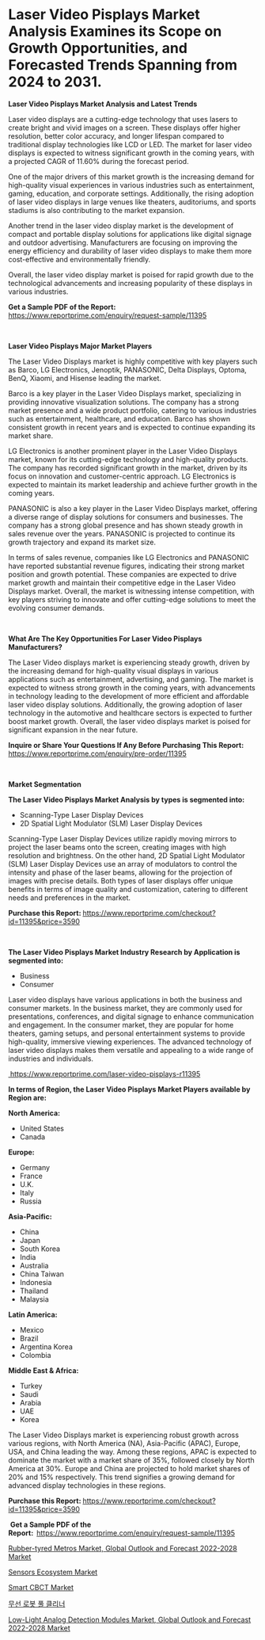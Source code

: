 <p><h1>Laser Video Pisplays Market Analysis Examines its Scope on Growth Opportunities, and Forecasted Trends Spanning from 2024 to 2031.</h1></p><p><strong>Laser Video Pisplays Market Analysis and Latest Trends</strong></p>
<p><p>Laser video displays are a cutting-edge technology that uses lasers to create bright and vivid images on a screen. These displays offer higher resolution, better color accuracy, and longer lifespan compared to traditional display technologies like LCD or LED. The market for laser video displays is expected to witness significant growth in the coming years, with a projected CAGR of 11.60% during the forecast period.</p><p>One of the major drivers of this market growth is the increasing demand for high-quality visual experiences in various industries such as entertainment, gaming, education, and corporate settings. Additionally, the rising adoption of laser video displays in large venues like theaters, auditoriums, and sports stadiums is also contributing to the market expansion.</p><p>Another trend in the laser video display market is the development of compact and portable display solutions for applications like digital signage and outdoor advertising. Manufacturers are focusing on improving the energy efficiency and durability of laser video displays to make them more cost-effective and environmentally friendly.</p><p>Overall, the laser video display market is poised for rapid growth due to the technological advancements and increasing popularity of these displays in various industries.</p></p>
<p><strong>Get a Sample PDF of the Report:&nbsp;</strong> <a href="https://www.reportprime.com/enquiry/request-sample/11395">https://www.reportprime.com/enquiry/request-sample/11395</a></p>
<p>&nbsp;</p>
<p><strong>Laser Video Pisplays Major Market Players</strong></p>
<p><p>The Laser Video Displays market is highly competitive with key players such as Barco, LG Electronics, Jenoptik, PANASONIC, Delta Displays, Optoma, BenQ, Xiaomi, and Hisense leading the market. </p><p>Barco is a key player in the Laser Video Displays market, specializing in providing innovative visualization solutions. The company has a strong market presence and a wide product portfolio, catering to various industries such as entertainment, healthcare, and education. Barco has shown consistent growth in recent years and is expected to continue expanding its market share.</p><p>LG Electronics is another prominent player in the Laser Video Displays market, known for its cutting-edge technology and high-quality products. The company has recorded significant growth in the market, driven by its focus on innovation and customer-centric approach. LG Electronics is expected to maintain its market leadership and achieve further growth in the coming years.</p><p>PANASONIC is also a key player in the Laser Video Displays market, offering a diverse range of display solutions for consumers and businesses. The company has a strong global presence and has shown steady growth in sales revenue over the years. PANASONIC is projected to continue its growth trajectory and expand its market size.</p><p>In terms of sales revenue, companies like LG Electronics and PANASONIC have reported substantial revenue figures, indicating their strong market position and growth potential. These companies are expected to drive market growth and maintain their competitive edge in the Laser Video Displays market. Overall, the market is witnessing intense competition, with key players striving to innovate and offer cutting-edge solutions to meet the evolving consumer demands.</p></p>
<p>&nbsp;</p>
<p><strong>What Are The Key Opportunities For Laser Video Pisplays Manufacturers?</strong></p>
<p><p>The Laser Video displays market is experiencing steady growth, driven by the increasing demand for high-quality visual displays in various applications such as entertainment, advertising, and gaming. The market is expected to witness strong growth in the coming years, with advancements in technology leading to the development of more efficient and affordable laser video display solutions. Additionally, the growing adoption of laser technology in the automotive and healthcare sectors is expected to further boost market growth. Overall, the laser video displays market is poised for significant expansion in the near future.</p></p>
<p><strong>Inquire or Share Your Questions If Any Before Purchasing This Report:</strong> <a href="https://www.reportprime.com/enquiry/pre-order/11395">https://www.reportprime.com/enquiry/pre-order/11395</a></p>
<p>&nbsp;</p>
<p><strong>Market Segmentation</strong></p>
<p><strong>The Laser Video Pisplays Market Analysis by types is segmented into:</strong></p>
<p><ul><li>Scanning-Type Laser Display Devices</li><li>2D Spatial Light Modulator (SLM) Laser Display Devices</li></ul></p>
<p><p>Scanning-Type Laser Display Devices utilize rapidly moving mirrors to project the laser beams onto the screen, creating images with high resolution and brightness. On the other hand, 2D Spatial Light Modulator (SLM) Laser Display Devices use an array of modulators to control the intensity and phase of the laser beams, allowing for the projection of images with precise details. Both types of laser displays offer unique benefits in terms of image quality and customization, catering to different needs and preferences in the market.</p></p>
<p><strong>Purchase this Report:&nbsp;</strong><a href="https://www.reportprime.com/checkout?id=11395&price=3590">https://www.reportprime.com/checkout?id=11395&price=3590</a></p>
<p>&nbsp;</p>
<p><strong>The Laser Video Pisplays Market Industry Research by Application is segmented into:</strong></p>
<p><ul><li>Business</li><li>Consumer</li></ul></p>
<p><p>Laser video displays have various applications in both the business and consumer markets. In the business market, they are commonly used for presentations, conferences, and digital signage to enhance communication and engagement. In the consumer market, they are popular for home theaters, gaming setups, and personal entertainment systems to provide high-quality, immersive viewing experiences. The advanced technology of laser video displays makes them versatile and appealing to a wide range of industries and individuals.</p></p>
<p><a href="https://www.reportprime.com/laser-video-pisplays-r11395">&nbsp;https://www.reportprime.com/laser-video-pisplays-r11395</a></p>
<p><strong>In terms of Region, the Laser Video Pisplays Market Players available by Region are:</strong></p>
<p>
    <p> <strong> North America: </strong>
        <ul>
            <li>United States</li>
            <li>Canada</li>
        </ul>
        </p> 
    <p> <strong> Europe: </strong>
        <ul>
            <li>Germany</li>
            <li>France</li>
            <li>U.K.</li>
            <li>Italy</li>
            <li>Russia</li>
        </ul>
        </p> 
    <p> <strong> Asia-Pacific: </strong>
        <ul>
            <li>China</li>
            <li>Japan</li>
            <li>South Korea</li>
            <li>India</li>
            <li>Australia</li>
            <li>China Taiwan</li>
            <li>Indonesia</li>
            <li>Thailand</li>
            <li>Malaysia</li>
        </ul>
        </p> 
    <p> <strong> Latin America: </strong>
        <ul>
            <li>Mexico</li>
            <li>Brazil</li>
            <li>Argentina Korea</li>
            <li>Colombia</li>
        </ul>
        </p> 
    <p> <strong> Middle East & Africa: </strong>
        <ul>
            <li>Turkey</li>
            <li>Saudi</li>
            <li>Arabia</li>
            <li>UAE</li>
            <li>Korea</li>
        </ul>
    </p>
    </p>
<p><p>The Laser Video Displays market is experiencing robust growth across various regions, with North America (NA), Asia-Pacific (APAC), Europe, USA, and China leading the way. Among these regions, APAC is expected to dominate the market with a market share of 35%, followed closely by North America at 30%. Europe and China are projected to hold market shares of 20% and 15% respectively. This trend signifies a growing demand for advanced display technologies in these regions.</p></p>
<p><strong>Purchase this Report: </strong><a href="https://www.reportprime.com/checkout?id=11395&price=3590">https://www.reportprime.com/checkout?id=11395&price=3590</a></p>
<p>&nbsp;<strong>Get a Sample PDF of the Report:&nbsp;&nbsp;</strong><a href="https://www.reportprime.com/enquiry/request-sample/11395">https://www.reportprime.com/enquiry/request-sample/11395</a></p>
<p><strong></strong></p>
<p><p><a href="https://issuu.com/reportprime-2/docs/rubber-tyred-metros-market-global-o_27d1f4c1cd4ec2">Rubber-tyred Metros Market, Global Outlook and Forecast 2022-2028 Market</a></p><p><a href="https://github.com/RickHolmes3/Market-Research-Report-List-6/blob/main/sensors-ecosystem-market.md">Sensors Ecosystem Market</a></p><p><a href="https://medium.com/@sarahhopkins94/navigating-the-global-smart-cbct-market-landscape-trends-forecasts-and-impact-analysis-2024-a6c6898d70c7">Smart CBCT Market</a></p><p><a href="https://medium.com/@nargishussain12/%EA%B8%80%EB%A1%9C%EB%B2%8C-%EB%AC%B4%EC%84%A0-%EB%A1%9C%EB%B4%87-%EC%88%98%EC%98%81%EC%9E%A5-%EC%B2%AD%EC%86%8C%EA%B8%B0-%EC%8B%9C%EC%9E%A5-%EB%8F%99%ED%96%A5-%EB%B0%8F-%EC%84%B1%EC%9E%A5-%EA%B8%B0%ED%9A%8C%EB%A5%BC-%EC%A7%80%EC%97%AD%EB%B3%84-%EC%9C%A0%ED%98%95-%EC%9E%91%EC%97%85-%EC%8B%9C%EA%B0%84-60%EB%B6%84-%EC%9E%91%EC%97%85-%EC%8B%9C%EA%B0%84-90%EB%B6%84-%EA%B8%B0%ED%83%80-%EA%B7%B8%EB%A6%AC%EA%B3%A0-%EC%9D%91%EC%9A%A9-%EB%B6%84%EC%95%BC-%EA%B0%9C%EC%9D%B8-%EC%88%98%EC%98%81%EC%9E%A5-%EA%B3%B5%EA%B3%B5-%EC%88%98%EC%98%81%EC%9E%A5-%EC%97%90-%EB%8C%80%ED%95%B4-8649495790ab">무선 로봇 풀 클리너</a></p><p><a href="https://issuu.com/reportprime-2/docs/low-light-analog-detection-modules-_8f51002f36533c">Low-Light Analog Detection Modules Market, Global Outlook and Forecast 2022-2028 Market</a></p></p>